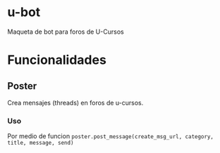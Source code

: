 # u-bot
Maqueta de bot para foros de U-Cursos

# Funcionalidades
## Poster

Crea mensajes (threads) en foros de u-cursos.

### Uso
Por medio de funcion ``` poster.post_message(create_msg_url, category, title, message, send) ```